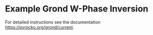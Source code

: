 Example Grond W-Phase Inversion
===============================

For detailed instructions see the documentation https://pyrocko.org/grond/current.

